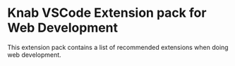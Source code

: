 # Knab VSCode Extension pack for Web Development

This extension pack contains a list of recommended extensions when doing
web development.

